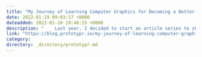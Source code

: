```yaml
---
title: "My Journey of Learning Computer Graphics for Becoming a Better VR/AR UX Engineer."
date: 2022-01-19 09:03:17 +0000
dateadded: 2022-01-26 19:48:25 +0000
description: "    Last year, I decided to start an article series to share my journey of learning Computer Graphics(CG). I have shared some thoughts on why…  Continue reading on Prototypr »  "
link: "https://blog.prototypr.io/my-journey-of-learning-computer-graphics-for-becoming-a-better-vr-ar-ux-engineer-72cfe4ce7177?source=rss----eb297ea1161a---4"
category:
directory: _directory/prototypr.md
---
```

